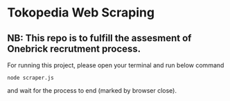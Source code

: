 # Tokopedia Web Scraping

NB: This repo is to fulfill the assesment of Onebrick recrutment process.
---

For running this project, please open your terminal and run below command
```
node scraper.js
```

and wait for the process to end (marked by browser close).